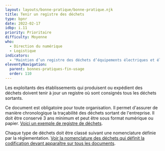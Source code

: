 ```yaml
---
layout: layouts/bonne-pratique/bonne-pratique.njk
title: Tenir un registre des déchets
type: bpnr
date: 2022-02-17
idbp: i.11
priority: Prioritaire
difficulty: Moyenne
who:
  - Direction du numérique
  - Logistique
indicators:
  - "Maintien d’un registre des déchets d’équipements électriques et électroniques et des consommables : oui / non"
eleventyNavigation:
  parent: bonnes-pratiques-fin-usage
  order: 110
---
```


Les exploitants des établissements qui produisent ou expédient des déchets doivent tenir à jour un registre où sont consignés tous les déchets sortants.

Ce document est obligatoire pour toute organisation. Il permet d'assurer de manière chronologique la traçabilité des déchets sortant de l'entreprise. Il doit être conservé 3 ans minimum et peut être sous format numérique ou papier. [Voici un exemple de registre de déchets](http://www.ademe.fr/sites/default/files/assets/documents/gisement_dechet.xlsx).

Chaque type de déchets doit être classé suivant une nomenclature définie par la réglementation. [Voir la nomenclature des déchets qui définit la codification devant apparaître sur tous les documents](http://www.ademe.fr/sites/default/files/assets/documents/nomenclature_dechets.pdf).
